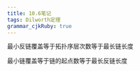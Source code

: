 ```yaml
---
title: 10.6笔记
tags: Dilworth定理
grammar_cjkRuby: true
---
```




最小反链覆盖等于拓扑序层次数等于最长链长度

最小链覆盖等于链的起点数等于最长反链长度
